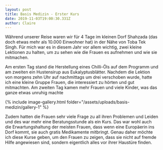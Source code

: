 ```yaml
---
layout: post
title: Basis Medizin - Erster Kurs
date: 2019-11-03T19:00:30.331Z
author: Claire
---
```

Während unserer Reise waren wir für 4 Tage im kleinen Dorf Shahzada (das doch etwas mehr als 10.000 Einwohner hat) in der Nähe von Toba Tek Singh. Für mich war es in diesem Jahr vor allem wichtig, zwei kleine Lektionen zu halten, um zu sehen wie die Frauen es aufnehmen und wie sie mitmachen.

<!--more-->

Am ersten Tag stand die Herstellung eines Chilli-Öls auf dem Programm und am zweiten ein Hustensirup aus Eukalyptusblätter. Nachdem die Lektion von morgens zehn Uhr auf nachmittags um drei verschoben wurde, hatte ich eine kleine Gruppe Frauen, die interessiert zu hörten und gut mitmachten. Am zweiten Tag kamen mehr Frauen und viele Kinder, was das ganze etwas unruhig machte

{% include image-gallery.html folder="/assets/uploads/basis-medizin/gallery-1" %}

Zudem hatten die Frauen sehr viele Frage zu all ihren Problemen und Leiden und des war mehr eine Beratungsstunde als ein Kurs. Das war wohl auch die Erwartungshaltung der meisten Frauen, dass wenn eine Europäerin ins Dorf kommt, sie auch gratis Medikamente mitbringt. Genau daher möchte ich diese Kurse geben, um den Frauen zu zeigen, dass sie nicht auf fremde Hilfe angewiesen sind, sondern eigentlich alles vor ihrer Haustüre finden.

<script type="text/javascript" src="/assets/js/lightbox.js"></script>
<link rel="stylesheet" href="/assets/css/lightbox.css">